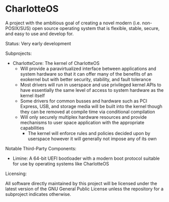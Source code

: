 # CharlotteOS

A project with the ambitious goal of creating a novel modern (i.e. non-POSIX/SUS) open source operating system that is flexible, stable, secure, and easy to use and develop for.

Status: Very early development

Subprojects:

- CharlotteCore: The kernel of CharlotteOS
  - Will provide a paravirtualized interface between applications and system hardware so that it can offer many of the benefits of an exokernel but with better security, stability, and fault tolerance
  - Most drivers will run in userspace and use privileged kernel APIs to have essentially the same level of access to system hardware as the kernel itself
  - Some drivers for common busses and hardware such as PCI Express, USB, and storage media will be built into the kernel though they can be removed at compile time via conditional compilation
  - Will only securely multiplex hardware resources and provide mechanisms to user space application with the appropriate capabilities
    - The kernel will enforce rules and policies decided upon by userspace however it will generally not impose any of its own

Notable Third-Party Components:

- Limine: A 64-bit UEFI bootloader with a modern boot protocol suitable for use by operating systems like CharlotteOS

Licensing: 

All software directly maintained by this project will be licensed under the latest version of the GNU General Public License unless the repository for a subproject indicates otherwise.
